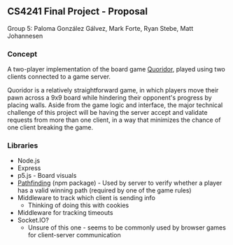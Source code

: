  ## CS4241 Final Project - Proposal
Group 5: Paloma González Gálvez, Mark Forte, Ryan Stebe, Matt Johannesen

### Concept
A two-player implementation of the board game [Quoridor](https://en.wikipedia.org/wiki/Quoridor), played using two clients connected to a game server.

Quoridor is a relatively straightforward game, in which players move their pawn across a 9x9 board while hindering their opponent's progress by placing walls.  Aside from the game logic and interface, the major technical challenge of this project will be having the server accept and validate requests from more than one client, in a way that minimizes the chance of one client breaking the game.
    
### Libraries
-  Node.js
-  Express
-  p5.js - Board visuals
-  [Pathfinding](https://www.npmjs.com/package/pathfinding) (npm package) - Used by server to verify whether a player has a valid winning path (required by one of the game rules) 
-   Middleware to track which client is sending info
	-   Thinking of doing this with cookies
-   Middleware for tracking timeouts
-   Socket.IO?
	-   Unsure of this one - seems to be commonly used by browser games for client-server communication